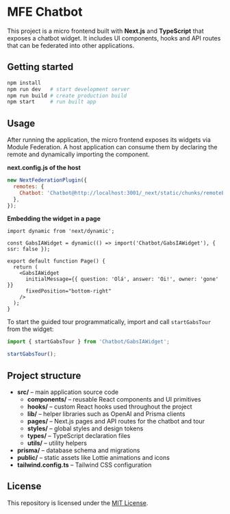 # MFE Chatbot

This project is a micro frontend built with **Next.js** and **TypeScript** that exposes a chatbot widget. It includes UI components, hooks and API routes that can be federated into other applications.

## Getting started

```bash
npm install
npm run dev   # start development server
npm run build # create production build
npm start     # run built app
```

## Usage

After running the application, the micro frontend exposes its widgets via
Module Federation. A host application can consume them by declaring the remote
and dynamically importing the component.

**next.config.js of the host**

```js
new NextFederationPlugin({
  remotes: {
    Chatbot: 'Chatbot@http://localhost:3001/_next/static/chunks/remoteEntry.js',
  },
});
```

**Embedding the widget in a page**

```tsx
import dynamic from 'next/dynamic';

const GabsIAWidget = dynamic(() => import('Chatbot/GabsIAWidget'), { ssr: false });

export default function Page() {
  return (
    <GabsIAWidget
      initialMessage={{ question: 'Olá', answer: 'Oi!', owner: 'gone' }}
      fixedPosition="bottom-right"
    />
  );
}
```

To start the guided tour programmatically, import and call `startGabsTour` from
the widget:

```ts
import { startGabsTour } from 'Chatbot/GabsIAWidget';

startGabsTour();
```

## Project structure

- **src/** – main application source code
  - **components/** – reusable React components and UI primitives
  - **hooks/** – custom React hooks used throughout the project
  - **lib/** – helper libraries such as OpenAI and Prisma clients
  - **pages/** – Next.js pages and API routes for the chatbot and tour
  - **styles/** – global styles and design tokens
  - **types/** – TypeScript declaration files
  - **utils/** – utility helpers
- **prisma/** – database schema and migrations
- **public/** – static assets like Lottie animations and icons
- **tailwind.config.ts** – Tailwind CSS configuration

## License

This repository is licensed under the [MIT License](LICENSE).
